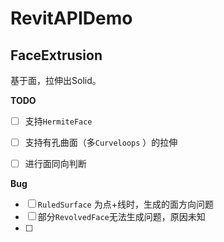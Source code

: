 # RevitAPIDemo



## FaceExtrusion

基于面，拉伸出Solid。

**TODO**

- [ ] 支持`HermiteFace`
- [ ] 支持有孔曲面（多`Curveloops` ）的拉伸
- [ ] 进行面同向判断



**Bug**

- [ ] `RuledSurface` 为点+线时，生成的面方向问题
- [ ] 部分`RevolvedFace`无法生成问题，原因未知
- [ ] 